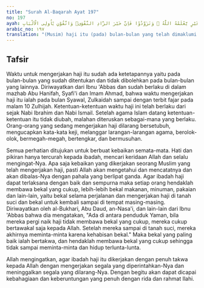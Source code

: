 ```yaml
---
title: "Surah Al-Baqarah Ayat 197"
no: 197
ayah: اَلْحَجُّ اَشْهُرٌ مَّعْلُوْمٰتٌ ۚ فَمَنْ فَرَضَ فِيْهِنَّ الْحَجَّ فَلَا رَفَثَ وَلَا فُسُوْقَ وَلَا جِدَالَ فِى الْحَجِّ ۗ وَمَا تَفْعَلُوْا مِنْ خَيْرٍ يَّعْلَمْهُ اللّٰهُ ۗ وَتَزَوَّدُوْا فَاِنَّ خَيْرَ الزَّادِ التَّقْوٰىۖ وَاتَّقُوْنِ يٰٓاُولِى الْاَلْبَابِ
arabic_no: ١٩٧
translation: "(Musim) haji itu (pada) bulan-bulan yang telah dimaklumi. Barangsiapa mengerjakan (ibadah) haji dalam (bulan-bulan) itu, maka janganlah dia berkata jorok (rafats), berbuat maksiat dan bertengkar dalam (melakukan ibadah) haji. Segala yang baik yang kamu kerjakan, Allah mengetahuinya. Bawalah bekal, karena sesungguhnya sebaik-baik bekal adalah takwa. Dan bertakwalah kepada-Ku wahai orang-orang yang mempunyai akal sehat!"
---
```


## Tafsir

Waktu untuk mengerjakan haji itu sudah ada ketetapannya yaitu pada bulan-bulan yang sudah ditentukan dan tidak dibolehkan pada bulan-bulan yang lainnya. Diriwayatkan dari Ibnu 'Abbas dan sudah berlaku di dalam mazhab Abu Hanifah, Syafi'i dan Imam Ahmad, bahwa waktu mengerjakan haji itu ialah pada bulan Syawal, Zulkaidah sampai dengan terbit fajar pada malam 10 Zulhijah. Ketentuan-ketentuan waktu haji ini telah berlaku dari sejak Nabi Ibrahim dan Nabi Ismail. Setelah agama Islam datang ketentuan-ketentuan itu tidak diubah, malahan diteruskan sebagai-mana yang berlaku. Orang-orang yang sedang mengerjakan haji dilarang bersetubuh, mengucapkan kata-kata keji, melanggar larangan-larangan agama, berolok-olok, bermegah-megah, bertengkar, dan bermusuhan.

Semua perhatian ditujukan untuk berbuat kebaikan semata-mata. Hati dan pikiran hanya tercurah kepada ibadah, mencari keridaan Allah dan selalu mengingat-Nya. Apa saja kebaikan yang dikerjakan seorang Muslim yang telah mengerjakan haji, pasti Allah akan mengetahui dan mencatatnya dan akan dibalas-Nya dengan pahala yang berlipat ganda. Agar ibadah haji dapat terlaksana dengan baik dan sempurna maka setiap orang hendaklah membawa bekal yang cukup, lebih-lebih bekal makanan, minuman, pakaian dan lain-lain, yaitu bekal selama perjalanan dan mengerjakan haji di tanah suci dan bekal untuk kembali sampai di tempat masing-masing. Diriwayatkan oleh al-Bukhari, Abu Daud, an-Nasa'i, dan lain-lain dari Ibnu 'Abbas bahwa dia mengatakan, "Ada di antara penduduk Yaman, bila mereka pergi naik haji tidak membawa bekal yang cukup, mereka cukup bertawakal saja kepada Allah. Setelah mereka sampai di tanah suci, mereka akhirnya meminta-minta karena kehabisan bekal." Maka bekal yang paling baik ialah bertakwa, dan hendaklah membawa bekal yang cukup sehingga tidak sampai meminta-minta dan hidup terlunta-lunta.

Allah mengingatkan, agar ibadah haji itu dikerjakan dengan penuh takwa kepada Allah dengan mengerjakan segala yang diperintahkan-Nya dan meninggalkan segala yang dilarang-Nya. Dengan begitu akan dapat dicapai kebahagiaan dan keberuntungan yang penuh dengan rida dan rahmat Ilahi.